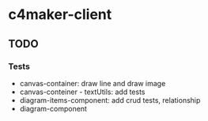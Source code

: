 # c4maker-client

## TODO

### Tests
- canvas-container: draw line and draw image
- canvas-conteiner - textUtils: add tests
- diagram-items-component: add crud tests, relationship
- diagram-component